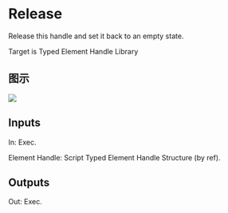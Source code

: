 # Release

Release this handle and set it back to an empty state.

Target is Typed Element Handle Library

## 图示

![]($-20221218-21161702.png)

## Inputs

In: Exec.

Element Handle: Script Typed Element Handle Structure (by ref).  

## Outputs

Out: Exec.

